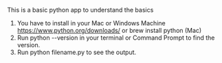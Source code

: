 This is a basic python app to understand the basics

1. You have to install in your Mac or Windows Machine
   https://www.python.org/downloads/ or brew install python (Mac)
2. Run python --version in your terminal or 
   Command Prompt to find the version.
3. Run python filename.py to see the output.